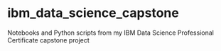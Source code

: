 # ibm_data_science_capstone
Notebooks and Python scripts from my IBM Data Science Professional Certificate capstone project
